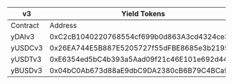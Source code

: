 ﻿| **v3**   | **Yield Tokens**                           |
|----------|--------------------------------------------|
| Contract | Address                                    |
| yDAIv3   | 0xC2cB1040220768554cf699b0d863A3cd4324ce32 |
| yUSDCv3  | 0x26EA744E5B887E5205727f55dFBE8685e3b21951 |
| yUSDTv3  | 0xE6354ed5bC4b393a5Aad09f21c46E101e692d447 |
| yBUSDv3  | 0x04bC0Ab673d88aE9dbC9DA2380cB6B79C4BCa9aE |
